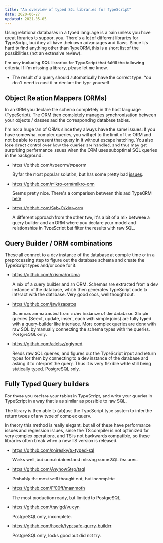 ```yaml
---
title: "An overview of typed SQL libraries for TypeScript"
date: 2020-06-27
updated: 2021-05-05
---
```


Using relational databases in a typed language is a pain unless you have great libraries to support you. There's a lot of different libraries for TypeScript, but they all have their own advantages and flaws. Since it's hard to find anything other than TypeORM, this is a short list of the possibilities (not an extensive review).

I'm only including SQL libraries for TypeScript that fulfill the following criteria. If I'm missing a library, please let me know.

-   The result of a query should automatically have the correct type. You don't need to cast it or declare the type yourself.

## Object Relation Mappers (ORMs)

In an ORM you declare the schema completely in the host language (TypeScript). The ORM then completely manages synchronization between your objects / classes and the corresponding database tables.

I'm not a huge fan of ORMs since they always have the same issues: If you have somewhat complex queries, you will get to the limit of the ORM and not be able to represent that query in it without escape hatching. You also lose direct control over how the queries are handled, and thus may get surprising performance issues when the ORM uses suboptimal SQL queries in the background.

-   https://github.com/typeorm/typeorm

    By far the most popular solution, but has some pretty bad [issues](https://github.com/typeorm/typeorm/issues/6607).

-   https://github.com/mikro-orm/mikro-orm

    Seems pretty nice. There's a comparison between this and TypeORM [here](https://github.com/mikro-orm/mikro-orm/issues/12)

-   https://github.com/Seb-C/kiss-orm

    A different approach from the other two, it's a bit of a mix between a query builder and an ORM where you declare your model and relationships in TypeScript but filter the results with raw SQL.

## Query Builder / ORM combinations

These all connect to a dev instance of the database at compile time or in a preprocessing step to figure out the database schema and create the TypeScript types and/or code for it.

-   https://github.com/prisma/prisma

    A mix of a query builder and an ORM. Schemas are extracted from a dev instance of the database, which then generates TypeScript code to interact with the database. Very good docs, well thought out.

-   https://github.com/jawj/zapatos

    Schemas are extracted from a dev instance of the database. Simple queries (Select, update, insert, each with simple joins) are fully typed with a query-builder like interface. More complex queries are done with raw SQL by manually connecting the schema types with the queries. PostgreSQL only.

-   https://github.com/adelsz/pgtyped

    Reads raw SQL queries, and figures out the TypeScript input and return types for them by connecting to a dev instance of the database and asking it to interpret the query. Thus it is very flexible while still being statically typed. PostgreSQL only.

## Fully Typed Query builders

For these you declare your tables in TypeScript, and write your queries in TypeScript in a way that is as similar as possible to raw SQL.

The library is then able to (ab)use the TypeScript type system to infer the return types of any type of complex query.

In theory this method is really elegant, but all of these have performance issues and regression issues, since the TS compiler is not optimized for very complex operations, and TS is not backwards compatible, so these libraries often break when a new TS version is released.

-   https://github.com/phiresky/ts-typed-sql

    Works well, but unmaintained and missing some SQL features.

-   https://github.com/AnyhowStep/tsql

    Probably the most well thought out, but incomplete.

-   https://github.com/Ff00ff/mammoth

    The most production ready, but limited to PostgreSQL.

-   https://github.com/travigd/vulcyn

    PostgreSQL only, incomplete.

-   https://github.com/hoeck/typesafe-query-builder

    PostgreSQL only, looks good but did not try.
